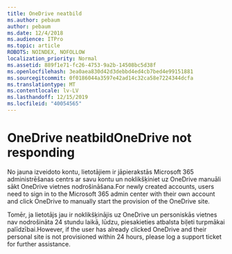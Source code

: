 ```yaml
---
title: OneDrive neatbild
ms.author: pebaum
author: pebaum
ms.date: 12/4/2018
ms.audience: ITPro
ms.topic: article
ROBOTS: NOINDEX, NOFOLLOW
localization_priority: Normal
ms.assetid: 889f1e71-fc26-4753-9a2b-14508bc5d38f
ms.openlocfilehash: 3ea0aea830d42d3debbd4ed4cb7bed4e99151881
ms.sourcegitcommit: 0f0186044a3597e42ad14c32ca58e7224344dcfa
ms.translationtype: MT
ms.contentlocale: lv-LV
ms.lasthandoff: 12/15/2019
ms.locfileid: "40054565"
---
```

# <a name="onedrive-not-responding"></a><span data-ttu-id="d3b66-102">OneDrive neatbild</span><span class="sxs-lookup"><span data-stu-id="d3b66-102">OneDrive not responding</span></span>

<span data-ttu-id="d3b66-103">No jauna izveidoto kontu, lietotājiem ir jāpierakstās Microsoft 365 administrēšanas centrs ar savu kontu un noklikšķiniet uz OneDrive manuāli sākt OneDrive vietnes nodrošināšana.</span><span class="sxs-lookup"><span data-stu-id="d3b66-103">For newly created accounts, users need to sign in to the Microsoft 365 admin center with their own account and click OneDrive to manually start the provision of the OneDrive site.</span></span>
  
<span data-ttu-id="d3b66-104">Tomēr, ja lietotājs jau ir noklikšķinājis uz OneDrive un personiskās vietnes nav nodrošināta 24 stundu laikā, lūdzu, piesakieties atbalsta biļeti turpmākai palīdzībai.</span><span class="sxs-lookup"><span data-stu-id="d3b66-104">However, if the user has already clicked OneDrive and their personal site is not provisioned within 24 hours, please log a support ticket for further assistance.</span></span>
  


